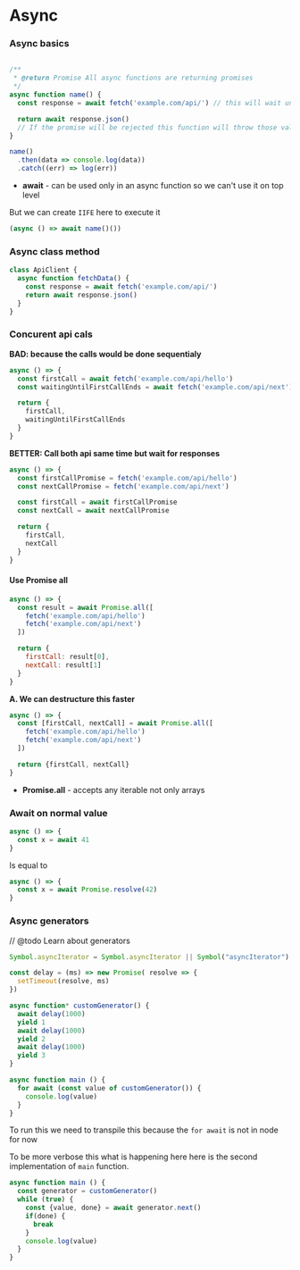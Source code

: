 # Async


### Async basics

```javascript

/**
 * @return Promise All async functions are returning promises
 */
async function name() {
  const response = await fetch('example.com/api/') // this will wait unti the promis will be resolved

  return await response.json()
  // If the promise will be rejected this function will throw those values
}

name()
  .then(data => console.log(data))
  .catch((err) => log(err))
```

- **await** - can be used only in an async function so we can't use it on top level

But we can create `IIFE` here to execute it

```javascript
(async () => await name()())
```

### Async class method

```javascript
class ApiClient {
  async function fetchData() {
    const response = await fetch('example.com/api/')
    return await response.json()
  }
}
```

### Concurent api cals

**BAD: because the calls would be done sequentialy**

```javascript
async () => {
  const firstCall = await fetch('example.com/api/hello')
  const waitingUntilFirstCallEnds = await fetch('example.com/api/next')

  return {
    firstCall,
    waitingUntilFirstCallEnds
  }
}
```

**BETTER: Call both api same time but wait for responses**

```javascript
async () => {
  const firstCallPromise = fetch('example.com/api/hello')
  const nextCallPromise = fetch('example.com/api/next')

  const firstCall = await firstCallPromise
  const nextCall = await nextCallPromise

  return {
    firstCall,
    nextCall
  }
}
```

#### Use Promise all

```javascript
async () => {
  const result = await Promise.all([
    fetch('example.com/api/hello')
    fetch('example.com/api/next')
  ])

  return {
    firstCall: result[0],
    nextCall: result[1]
  }
}
```

**A. We can destructure this faster**

```javascript
async () => {
  const [firstCall, nextCall] = await Promise.all([
    fetch('example.com/api/hello')
    fetch('example.com/api/next')
  ])

  return {firstCall, nextCall}
}
```

- **Promise.all** - accepts any iterable not only arrays


### Await on normal value

```javascript
async () => {
  const x = await 41
}
```

Is equal to

```javascript
async () => {
  const x = await Promise.resolve(42)
}
```

### Async generators

// @todo Learn about generators

```javascript
Symbol.asyncIterator = Symbol.asyncIterator || Symbol("asyncIterator") // Mock polyfill

const delay = (ms) => new Promise( resolve => {
  setTimeout(resolve, ms)
})

async function* customGenerator() {
  await delay(1000)
  yield 1
  await delay(1000)
  yield 2
  await delay(1000)
  yield 3
}

async function main () {
  for await (const value of customGenerator()) {
    console.log(value)
  }
}
```

To run this we need to transpile this because the `for await` is not in node for now

To be more verbose this what is happening here here is the second implementation of `main` function.

```javascript
async function main () {
  const generator = customGenerator()
  while (true) {
    const {value, done} = await generator.next()
    if(done) {
      break
    }
    console.log(value)
  }
}
```
